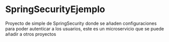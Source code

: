 # SpringSecurityEjemplo
Proyecto de simple de SpringSecurity donde se añaden configuraciones para poder autenticar a los usuarios, este es un microservicio que se puede añadir a otros proyectos
